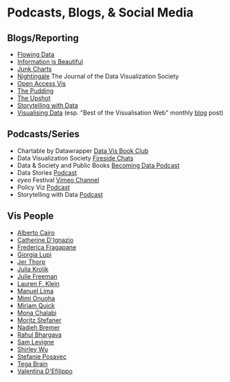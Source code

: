 # Podcasts, Blogs, & Social Media

## Blogs/Reporting
- [Flowing Data](https://flowingdata.com/) 
- [Information is Beautiful](https://informationisbeautiful.net/)  
- [Junk Charts](https://junkcharts.typepad.com/junk_charts/)  
- [Nightingale](https://nightingaledvs.com/) The Journal of the Data Visualization Society
- [Open Access Vis](http://oavis.org/)  
- [The Pudding](https://pudding.cool/)
- [The Upshot](https://www.nytimes.com/section/upshot)
- [Storytelling with Data](https://www.storytellingwithdata.com/blog)  
- [Visualising Data](https://www.visualisingdata.com) (esp. "Best of the Visualisation Web" monthly [blog](https://www.visualisingdata.com/blog/) post) 

## Podcasts/Series
- Chartable by Datawrapper [Data Vis Book Club](https://blog.datawrapper.de/category/book-club/)
- Data Visualization Society [Fireside Chats](https://www.datavisualizationsociety.com/fireside-chats) 
- Data & Society and Public Books [Becoming Data Podcast](https://datasociety.net/library/trailer-becoming-data/)
- Data Stories [Podcast](https://datastori.es/ ) 
- *eyeo* Festival [Vimeo Channel](https://vimeo.com/eyeofestival) 
- Policy Viz [Podcast](https://policyviz.com/podcast/)  
- Storytelling with Data [Podcast](https://www.storytellingwithdata.com/podcast)  

## Vis People
- [Alberto Cairo](http://www.thefunctionalart.com/)
- [Catherine D'Ignazio](http://www.kanarinka.com/)
- [Frederica Fragapane](https://www.behance.net/FedericaFragapane)  
- [Giorgia Lupi](http://giorgialupi.com/)  
- [Jer Thorp](https://www.jerthorp.com/)  
- [Julia Krolik](https://www.juliakrolik.com/)  
- [Julie Freeman](http://www.translatingnature.org/)
- [Lauren F. Klein](https://lklein.com/)
- [Manuel Lima](https://www.mslima.com/)  
- [Mimi Onuoha](https://mimionuoha.com/)
- [Miriam Quick](https://miriamquick.com/) 
- [Mona Chalabi](https://monachalabi.com/) 
- [Moritz Stefaner](https://truth-and-beauty.net/)  
- [Nadieh Bremer](https://www.visualcinnamon.com/) 
- [Rahul Bhargava](https://home.connectionlab.org/rahul-bhargava/)   
- [Sam Levigne](https://lav.io/)
- [Shirley Wu](https://sxywu.com/)  
- [Stefanie Posavec](http://www.stefanieposavec.com/)  
- [Tega Brain](http://tegabrain.com/)
- [Valentina D'Efilippo](http://www.valentinadefilippo.co.uk/)
